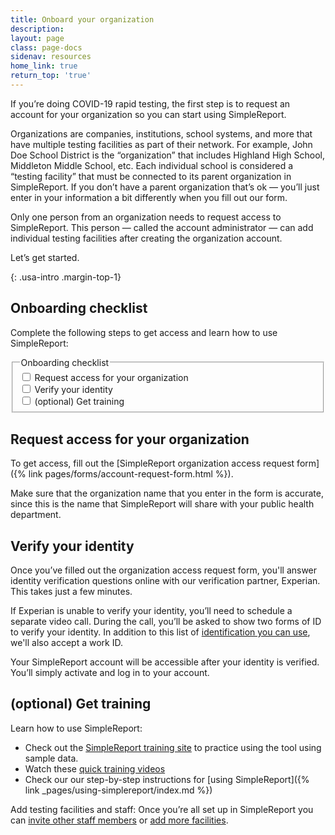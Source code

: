 ```yaml
---
title: Onboard your organization
description:
layout: page
class: page-docs
sidenav: resources
home_link: true
return_top: 'true'
---
```


If you’re doing COVID-19 rapid testing, the first step is to request an account for your organization so you can start using SimpleReport.

Organizations are companies, institutions, school systems, and more that have multiple testing facilities as part of their network. For example, John Doe School District is the “organization” that includes Highland High School, Middleton Middle School, etc. Each individual school is considered a “testing facility” that must be connected to its parent organization in SimpleReport. If you don’t have a parent organization that’s ok —  you’ll just enter in your information a bit differently when you fill out our form.

Only one person from an organization needs to request access to SimpleReport. This person —  called the account administrator — can add individual testing facilities after creating the organization account.

Let’s get started.

{: .usa-intro .margin-top-1}

## Onboarding checklist
Complete the following steps to get access and learn how to use SimpleReport:

<fieldset class="usa-fieldset">
  <legend class="usa-legend usa-sr-only">Onboarding checklist</legend>
  <div class="usa-checkbox">
    <input class="usa-checkbox__input" id="access" type="checkbox" name="access" value="access">
    <label class="usa-checkbox__label" for="access">Request access for your organization</label>
  </div>
  <div class="usa-checkbox">
    <input class="usa-checkbox__input" id="identity" type="checkbox" name="identity" value="identity">
    <label class="usa-checkbox__label" for="identity">Verify your identity</label>
  </div>
  <div class="usa-checkbox">
    <input class="usa-checkbox__input" id="training" type="checkbox" name="training" value="training">
    <label class="usa-checkbox__label" for="training">(optional) Get training</label>
  </div>
</fieldset>

## Request access for your organization
To get access, fill out the [SimpleReport organization access request form]({% link pages/forms/account-request-form.html %}).

Make sure that the organization name that you enter in the form is accurate, since this is the name that SimpleReport will share with your public health department.

## Verify your identity
Once you’ve filled out the organization access request form, you'll answer identity verification questions online with our verification partner, Experian. This takes just a few minutes. 

If Experian is unable to verify your identity, you’ll need to schedule a separate video call. During the call, you’ll be asked to show two forms of ID to verify your identity. In addition to this list of [identification you can use](https://www.uscis.gov/i-9-central/form-i-9-resources/handbook-for-employers-m-274/120-acceptable-documents-for-verifying-employment-authorization-and-identity), we'll also accept a work ID.

Your SimpleReport account will be accessible after your identity is verified. You’ll simply activate and log in to your account.

## (optional) Get training
Learn how to use SimpleReport:
- Check out the <a href="https://training.simplereport.gov/app">SimpleReport training site</a> to practice using the tool using sample data.
- Watch these [quick training videos](https://www.youtube.com/playlist?list=PL3U3nqqPGhab0sys3ombZmwOplRYlBOBF)
- Check our our step-by-step instructions for [using SimpleReport]({% link _pages/using-simplereport/index.md %})

<div class="usa-alert usa-alert--info">
  <div class="usa-alert__body">
    <p class="usa-alert__text"> Add testing facilities and staff: Once you’re all set up in SimpleReport you can <a href="https://simplereport.gov/using-simplereport/manage-users/invite-new-users/">invite other staff members</a> or <a href="https://simplereport.gov/using-simplereport/manage-facility-info/add-a-facility/">add more facilities</a>.</p>
  </div>
</div>
